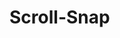 <script setup>
import ScrollSnap from './components/ScrollSnap.vue'
</script>

# Scroll-Snap

<ScrollSnap />
